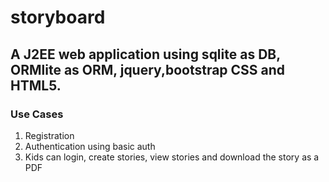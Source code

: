 # storyboard
## A J2EE web application using sqlite as DB, ORMlite as ORM, jquery,bootstrap CSS and HTML5.

### Use Cases

1. Registration
2. Authentication using basic auth
3. Kids can login, create stories, view stories and download the story as a PDF
